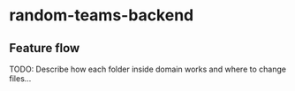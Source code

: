# random-teams-backend

## Feature flow

TODO: Describe how each folder inside domain works and where to change files...
